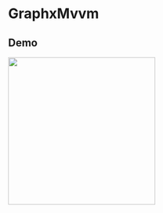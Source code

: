# GraphxMvvm

## Demo
<img src ="https://github.com/hsinha76/GraphxMvvm/blob/daa62c8b25f7769fea4c2e2aea1b203d9efd087f/demo.gif" width="300"/>
